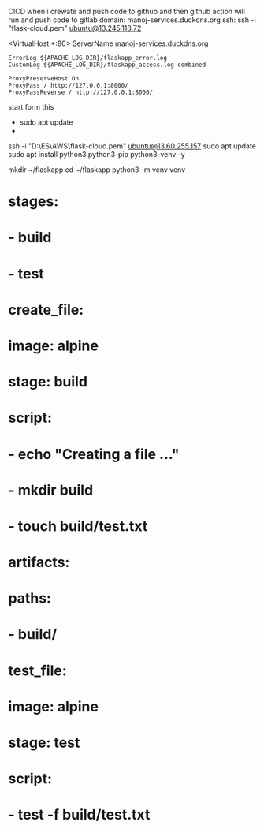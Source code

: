 CICD when i crewate and push code to github and then github action will run and push code to gitlab
domain: manoj-services.duckdns.org
ssh: ssh -i "flask-cloud.pem" ubuntu@13.245.118.72

<VirtualHost *:80>
    ServerName manoj-services.duckdns.org
    
    ErrorLog ${APACHE_LOG_DIR}/flaskapp_error.log
    CustomLog ${APACHE_LOG_DIR}/flaskapp_access.log combined

    ProxyPreserveHost On
    ProxyPass / http://127.0.0.1:8000/
    ProxyPassReverse / http://127.0.0.1:8000/
</VirtualHost>

start form this 
- sudo apt update
- 

ssh -i "D:\ES\AWS\flask-cloud.pem" ubuntu@13.60.255.157
sudo apt update
sudo apt install python3 python3-pip python3-venv -y

mkdir ~/flaskapp
cd ~/flaskapp
python3 -m venv venv

# stages:
#   - build
#   - test

# create_file:
#   image: alpine
#   stage: build
#   script:
#     - echo "Creating a file ..."
#     - mkdir build
#     - touch build/test.txt
#   artifacts:
#     paths:
#       - build/

# test_file:
#   image: alpine
#   stage: test
#   script:
#     - test -f build/test.txt
